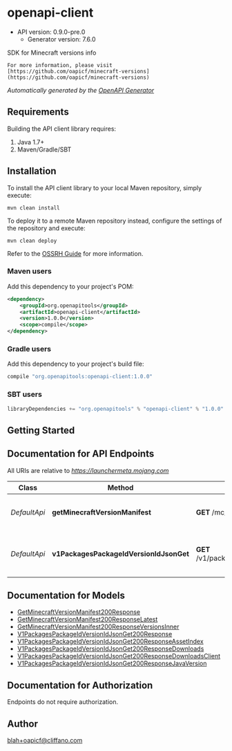 # openapi-client


- API version: 0.9.0-pre.0
    - Generator version: 7.6.0

SDK for Minecraft versions info

    For more information, please visit [https://github.com/oapicf/minecraft-versions](https://github.com/oapicf/minecraft-versions)

*Automatically generated by the [OpenAPI Generator](https://openapi-generator.tech)*

## Requirements

Building the API client library requires:
1. Java 1.7+
2. Maven/Gradle/SBT

## Installation

To install the API client library to your local Maven repository, simply execute:

```shell
mvn clean install
```

To deploy it to a remote Maven repository instead, configure the settings of the repository and execute:

```shell
mvn clean deploy
```

Refer to the [OSSRH Guide](http://central.sonatype.org/pages/ossrh-guide.html) for more information.

### Maven users

Add this dependency to your project's POM:

```xml
<dependency>
    <groupId>org.openapitools</groupId>
    <artifactId>openapi-client</artifactId>
    <version>1.0.0</version>
    <scope>compile</scope>
</dependency>
```

### Gradle users

Add this dependency to your project's build file:

```groovy
compile "org.openapitools:openapi-client:1.0.0"
```

### SBT users

```scala
libraryDependencies += "org.openapitools" % "openapi-client" % "1.0.0"
```

## Getting Started

## Documentation for API Endpoints

All URIs are relative to *https://launchermeta.mojang.com*

Class | Method | HTTP request | Description
------------ | ------------- | ------------- | -------------
*DefaultApi* | **getMinecraftVersionManifest** | **GET** /mc/game/version_manifest.json | Get Minecraft version manifest
*DefaultApi* | **v1PackagesPackageIdVersionIdJsonGet** | **GET** /v1/packages/${packageId}/${versionId}.json | Get Minecraft version package details


## Documentation for Models

 - [GetMinecraftVersionManifest200Response](GetMinecraftVersionManifest200Response.md)
 - [GetMinecraftVersionManifest200ResponseLatest](GetMinecraftVersionManifest200ResponseLatest.md)
 - [GetMinecraftVersionManifest200ResponseVersionsInner](GetMinecraftVersionManifest200ResponseVersionsInner.md)
 - [V1PackagesPackageIdVersionIdJsonGet200Response](V1PackagesPackageIdVersionIdJsonGet200Response.md)
 - [V1PackagesPackageIdVersionIdJsonGet200ResponseAssetIndex](V1PackagesPackageIdVersionIdJsonGet200ResponseAssetIndex.md)
 - [V1PackagesPackageIdVersionIdJsonGet200ResponseDownloads](V1PackagesPackageIdVersionIdJsonGet200ResponseDownloads.md)
 - [V1PackagesPackageIdVersionIdJsonGet200ResponseDownloadsClient](V1PackagesPackageIdVersionIdJsonGet200ResponseDownloadsClient.md)
 - [V1PackagesPackageIdVersionIdJsonGet200ResponseJavaVersion](V1PackagesPackageIdVersionIdJsonGet200ResponseJavaVersion.md)


<a id="documentation-for-authorization"></a>
## Documentation for Authorization

Endpoints do not require authorization.


## Author

blah+oapicf@cliffano.com

